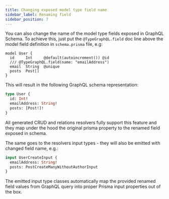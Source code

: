 ```yaml
---
title: Changing exposed model type field name
sidebar_label: Renaming field
sidebar_position: 7
---
```


You can also change the name of the model type fields exposed in GraphQL Schema.
To achieve this, just put the `@TypeGraphQL.field` doc line above the model field definition in `schema.prisma` file, e.g:

```prisma
model User {
  id     Int     @default(autoincrement()) @id
  /// @TypeGraphQL.field(name: "emailAddress")
  email  String  @unique
  posts  Post[]
}
```

This will result in the following GraphQL schema representation:

```graphql
type User {
  id: Int!
  emailAddress: String!
  posts: [Post!]!
}
```

All generated CRUD and relations resolvers fully support this feature and they map under the hood the original prisma property to the renamed field exposed in schema.

The same goes to the resolvers input types - they will also be emitted with changed field name, e.g.:

```graphql
input UserCreateInput {
  emailAddress: String!
  posts: PostCreateManyWithoutAuthorInput
}
```

The emitted input type classes automatically map the provided renamed field values from GraphQL query into proper Prisma input properties out of the box.
